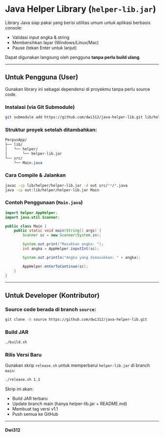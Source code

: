 # Java Helper Library (`helper-lib.jar`)

Library Java siap pakai yang berisi utilitas umum untuk aplikasi berbasis console:
- Validasi input angka & string
- Membersihkan layar (Windows/Linux/Mac)
- Pause (tekan Enter untuk lanjut)

Dapat digunakan langsung oleh pengguna **tanpa perlu build ulang**.

---

## **Untuk Pengguna (User)**

Gunakan library ini sebagai dependensi di proyekmu tanpa perlu source code.

### **Instalasi (via Git Submodule)**
```bash
git submodule add https://github.com/dwi312/java-helper-lib.git lib/helper

```

### **Struktur proyek setelah ditambahkan**:
```css
PerpusApp/
├── lib/
│   └── helper/
│       └── helper-lib.jar
└── src/
    └── Main.java

```

### **Cara Compile & Jalankan**
```bash
javac -cp lib/helper/helper-lib.jar -d out src/**/*.java
java -cp out:lib/helper/helper-lib.jar Main

```

### **Contoh Penggunaan (`Main.java`)**
```java
import helper.AppHelper;
import java.util.Scanner;

public class Main {
    public static void main(String[] args) {
        Scanner sc = new Scanner(System.in);

        System.out.print("Masukkan angka: ");
        int angka = AppHelper.inputInt(sc);

        System.out.println("Angka yang dimasukkan: " + angka);

        AppHelper.enterToContinue(sc);
    }
}


```

---

## Untuk Developer (Kontributor)
### Source code berada di branch `source`:
```bash
git clone -b source https://github.com/dwi312/java-helper-lib.git

```
### Build JAR
```bash
./build.sh

```
### Rilis Versi Baru
Gunakan skrip `release.sh` untuk memperbarui `helper-lib.jar` di branch `main`:
```bash
./release.sh 1.1

```
Skrip ini akan:
- Build JAR terbaru
- Update branch main (hanya helper-lib.jar + README.md)
- Membuat tag versi v1.1
- Push semua ke GitHub

---

#### Dwi312
